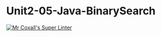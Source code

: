 # Unit2-05-Java-BinarySearch
[![Mr Coxall's Super Linter](README.md/../../../workflows/Mr%20Coxall's%20Super%20Linter/badge.svg)](README.md/../../../actions)
